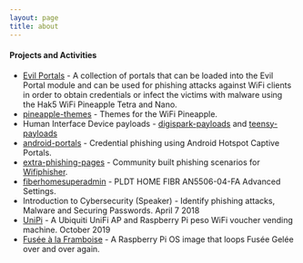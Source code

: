 ```yaml
---
layout: page
title: about
---
```


#### Projects and Activities

* [Evil Portals](https://github.com/kleo/evilportals) - A collection of portals that can be loaded into the Evil Portal module and can be used for phishing attacks against WiFi clients in order to obtain credentials or infect the victims with malware using the Hak5 WiFi Pineapple Tetra and Nano.
* [pineapple-themes](https://github.com/kleo/pineapple-themes) - Themes for the WiFi Pineapple.
* Human Interface Device payloads - [digispark-payloads](https://github.com/kleo/digispark-payloads) and [teensy-payloads](https://github.com/kleo/teensy-payloads)
* [android-portals](https://github.com/kleo/android-portals) - Credential phishing using Android Hotspot Captive Portals.
* [extra-phishing-pages](https://github.com/kleo/extra-phishing-pages) - Community built phishing scenarios for [Wifiphisher](https://github.com/kleo/extra-phishing-pages).
* [fiberhomesuperadmin](https://git.io/adminpldt) - PLDT HOME FIBR AN5506-04-FA Advanced Settings.
* Introduction to Cybersecurity (Speaker) - Identify phishing attacks, Malware and Securing Passwords. April 7 2018
* [UniPi](https://github.com/kleo/unipi) - A Ubiquiti UniFi AP and Raspberry Pi peso WiFi voucher vending machine. October 2019
* [Fusée à la Framboise](https://github.com/kleo/fusee-framboise) - A Raspberry Pi OS image that loops Fusée Gelée over and over again.